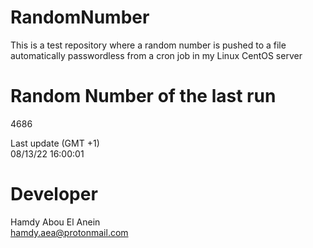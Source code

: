 # RandomNumber    
This is a test repository where a random number is pushed to a file automatically passwordless from a cron job in my Linux CentOS server    
# Random Number of the last run   
4686
      
Last update (GMT +1)    
08/13/22 16:00:01
# Developer    
Hamdy Abou El Anein   
hamdy.aea@protonmail.com
